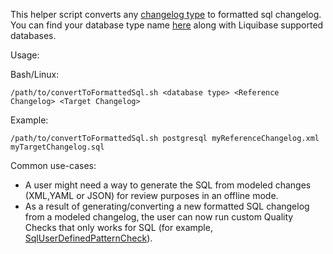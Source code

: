 This helper script converts any [changelog type](https://docs.liquibase.com/concepts/changelogs/working-with-changelogs.html) to formatted sql changelog.
You can find your database type name [here](https://www.liquibase.org/get-started/databases) along with Liquibase supported databases.

Usage:

Bash/Linux:
```console
/path/to/convertToFormattedSql.sh <database type> <Reference Changelog> <Target Changelog>
```

Example:
```console
/path/to/convertToFormattedSql.sh postgresql myReferenceChangelog.xml myTargetChangelog.sql
```

Common use-cases:
* A user might need a way to generate the SQL from modeled changes (XML,YAML or JSON) for review purposes in an offline mode.
* As a result of generating/converting a new formatted SQL changelog from a modeled changelog, the user can now run custom Quality Checks that only works for SQL (for example, [SqlUserDefinedPatternCheck](https://docs.liquibase.com/commands/quality-checks/getting-started-with-the-checks-command.html)).
